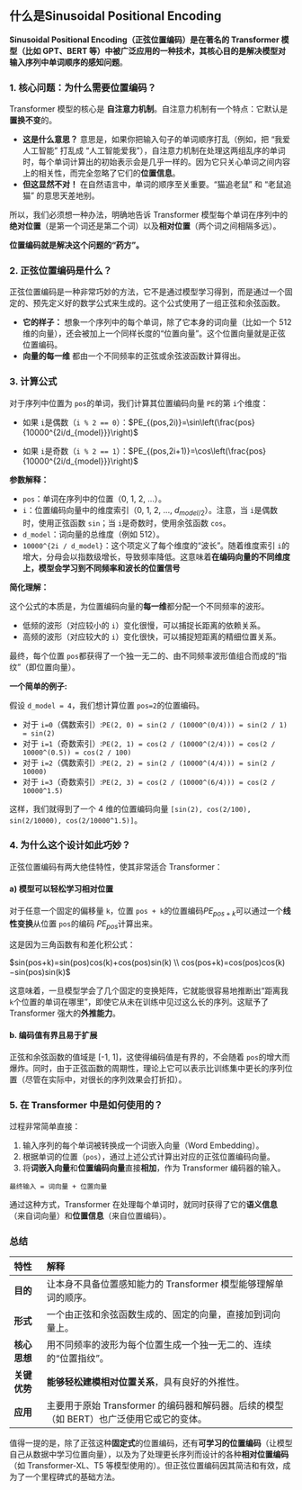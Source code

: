 ## 什么是Sinusoidal Positional Encoding

**Sinusoidal Positional Encoding（正弦位置编码）**是在著名的 Transformer 模型（比如 GPT、BERT 等）中被广泛应用的一种技术，其核心目的是**解决模型对输入序列中单词顺序的感知问题**。

### 1. 核心问题：为什么需要位置编码？

Transformer 模型的核心是 **自注意力机制**。自注意力机制有一个特点：它默认是**置换不变**的。

- **这是什么意思？** 意思是，如果你把输入句子的单词顺序打乱（例如，把 “我爱人工智能” 打乱成 “人工智能爱我”），自注意力机制在处理这两组乱序的单词时，每个单词计算出的初始表示会是几乎一样的。因为它只关心单词之间内容上的相关性，而完全忽略了它们的**位置信息**。
- **但这显然不对！** 在自然语言中，单词的顺序至关重要。“猫追老鼠” 和 “老鼠追猫” 的意思天差地别。

所以，我们必须想一种办法，明确地告诉 Transformer 模型每个单词在序列中的**绝对位置**（是第一个词还是第二个词）以及**相对位置**（两个词之间相隔多远）。

**位置编码就是解决这个问题的“药方”。**

### 2. 正弦位置编码是什么？

正弦位置编码是一种非常巧妙的方法，它不是通过模型学习得到，而是通过一个固定的、预先定义好的数学公式来生成的。这个公式使用了一组正弦和余弦函数。

- **它的样子：** 想象一个序列中的每个单词，除了它本身的词向量（比如一个 512 维的向量），还会被加上一个同样长度的“位置向量”。这个位置向量就是正弦位置编码。
- **向量的每一维** 都由一个不同频率的正弦或余弦波函数计算得出。

### 3. 计算公式

对于序列中位置为 `pos`的单词，我们计算其位置编码向量 `PE`的第 `i`个维度：

- 如果 `i`是偶数（`i % 2 == 0`）：$PE_{(pos,2i)}=\sin\left(\frac{pos}{10000^{2i/d_{model}}}\right)$

- 如果 `i`是奇数（`i % 2 == 1`）：$PE_{(pos,2i+1)}=\cos\left(\frac{pos}{10000^{2i/d_{model}}}\right)$

**参数解释：**

- `pos`：单词在序列中的位置（0, 1, 2, ...）。
- `i`：位置编码向量中的维度索引（0, 1, 2, ..., $d_{model/2}$）。注意，当 `i`是偶数时，使用正弦函数 `sin`；当 `i`是奇数时，使用余弦函数 `cos`。
- `d_model`：词向量的总维度（例如 512）。
- `10000^{2i / d_model}`：这个项定义了每个维度的“波长”。随着维度索引 `i`的增大，分母会以指数级增长，导致频率降低。这意味着**在编码向量的不同维度上，模型会学习到不同频率和波长的位置信号**

**简化理解：**

这个公式的本质是，为位置编码向量的**每一维**都分配一个不同频率的波形。

- 低频的波形（对应较小的 `i`）变化很慢，可以捕捉长距离的依赖关系。
- 高频的波形（对应较大的 `i`）变化很快，可以捕捉短距离的精细位置关系。

最终，每个位置 `pos`都获得了一个独一无二的、由不同频率波形值组合而成的“指纹”（即位置向量）。

**一个简单的例子:**

假设 `d_model = 4`，我们想计算位置 `pos=2`的位置编码。

- 对于 `i=0`（偶数索引）:`PE(2, 0) = sin(2 / (10000^(0/4))) = sin(2 / 1) = sin(2)`
- 对于 `i=1`（奇数索引）:`PE(2, 1) = cos(2 / (10000^(2/4))) = cos(2 / 10000^(0.5)) = cos(2 / 100)`
- 对于 `i=2`（偶数索引）:`PE(2, 2) = sin(2 / (10000^(4/4))) = sin(2 / 10000)`
- 对于 `i=3`（奇数索引）:`PE(2, 3) = cos(2 / (10000^(6/4))) = cos(2 / 10000^1.5)`

这样，我们就得到了一个 4 维的位置编码向量 `[sin(2), cos(2/100), sin(2/10000), cos(2/10000^1.5)]`。

### 4. 为什么这个设计如此巧妙？

正弦位置编码有两大绝佳特性，使其非常适合 Transformer：

#### a) 模型可以轻松学习相对位置

对于任意一个固定的偏移量 `k`，位置 `pos + k`的位置编码$PE_{pos+k}$可以通过一个**线性变换**从位置 `pos`的编码 $PE_{pos}$计算出来。

这是因为三角函数有和差化积公式：

$sin(pos+k)=sin(pos)cos(k)+cos(pos)sin(k) \\ cos(pos+k)=cos(pos)cos(k)−sin(pos)sin(k)$

这意味着，一旦模型学会了几个固定的变换矩阵，它就能很容易地推断出“距离我 `k`个位置的单词在哪里”，即使它从未在训练中见过这么长的序列。这赋予了 Transformer 强大的**外推能力**。

#### b. 编码值有界且易于扩展

正弦和余弦函数的值域是 [-1, 1]，这使得编码值是有界的，不会随着 `pos`的增大而爆炸。同时，由于正弦函数的周期性，理论上它可以表示比训练集中更长的序列位置（尽管在实际中，对很长的序列效果会打折扣）。

### 5. 在 Transformer 中是如何使用的？

过程非常简单直接：

1. 输入序列的每个单词被转换成一个词嵌入向量（Word Embedding）。
2. 根据单词的位置（`pos`），通过上述公式计算出对应的正弦位置编码向量。
3. 将**词嵌入向量**和**位置编码向量**直接**相加**，作为 Transformer 编码器的输入。

```
最终输入 = 词向量 + 位置向量
```

通过这种方式，Transformer 在处理每个单词时，就同时获得了它的**语义信息**（来自词向量）和**位置信息**（来自位置编码）。

### 总结

| 特性         | 解释                                                         |
| :----------- | :----------------------------------------------------------- |
| **目的**     | 让本身不具备位置感知能力的 Transformer 模型能够理解单词的顺序。 |
| **形式**     | 一个由正弦和余弦函数生成的、固定的向量，直接加到词向量上。   |
| **核心思想** | 用不同频率的波形为每个位置生成一个独一无二的、连续的“位置指纹”。 |
| **关键优势** | **能够轻松建模相对位置关系**，具有良好的外推性。             |
| **应用**     | 主要用于原始 Transformer 的编码器和解码器。后续的模型（如 BERT）也广泛使用它或它的变体。 |

值得一提的是，除了正弦这种**固定式**的位置编码，还有**可学习的位置编码**（让模型自己从数据中学习位置向量），以及为了处理更长序列而设计的各种**相对位置编码**（如 Transformer-XL、T5 等模型使用的）。但正弦位置编码因其简洁和有效，成为了一个里程碑式的基础方法。